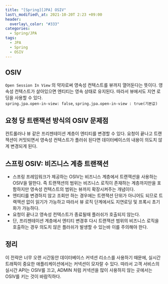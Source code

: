 ```yaml
---
title: "[Spring][JPA] OSIV"
last\_modified\_at: 2021-10-20T 2:23 +09:00
header:
  overlay\_color: "#333"
categories:
  - Spring/JPA
tags:
  - JPA
  - Spring
  - OSIV
---
```

## OSIV
`Open Session In View` 의 약자로써 영속성 컨텍스트를 뷰까지 열어둔다는 뜻이다. 영속성 컨텍스트가 살아있으면 엔티티는 영속 상태로 유지된다. 따라서 뷰에서도 지연 로딩을 사용할 수 있다. <br>
`spring.jpa.open-in-view: false`, `spring.jpa.open-in-view : true(기본값)`

## 요청 당 트랜잭션 방식의 OSIV 문제점
컨트롤러나 뷰 같은 프리젠테이션 계층이 엔티티를 변경할 수 있다. 요청이 끝나고 트랜잭션이 커밋되면서 영속성 컨텍스트가 플러쉬 된다면 데이터베이스의 내용이 의도치 않게 변경되게 된다.

## 스프링 OSIV: 비즈니스 계층 트랜잭션
- 스프링 프레임워크가 제공하는 OSIV는 비즈니스 계층에서 트랜잭션을 사용하는 OSIV을 말한다. 즉 트랜잭션의 범위는 비즈니스 로직이 존재하는 계층까지만을 포함하지만 영속성 컨텍스트의 범위는 뷰까지 확장시켜주는 개념이다. 
- 엔티티를 변경하지 않고 조회만 하는 경우에는 트랜잭션 단위가 아니어도 되므로 트랙잭션 없이 읽기가 가능하고 따라서 뷰 로직 단계에서도 지연로딩 및 프록시 초기화가 가능하다.
- 요청이 끝나고 영속성 컨텍스트가 종료될때 플러쉬가 호출되지 않는다.
- 단, 프리젠테이션 계층에서 엔티티 변경후 다시 트랜잭션 범위의 비즈니스 로직을 호출하는 경우 의도치 않은 플러쉬가 발생할 수 있는바 이를 주의해야 한다.

## 정리
이 전략은 너무 오랜 시간동안 데이터베이스 커넥션 리소스를 사용하기 때문에, 실시간 트래픽이 중요한 애플리케이션에서는 커넥션이 모자랄 수 있다. 따라서 고객 서비스의 실시간 API는 OSIV를 끄고, ADMIN 처럼 커넥션을 많이 사용하지 않는 곳에서는 OSIV를 키는 것이 바람직하다.